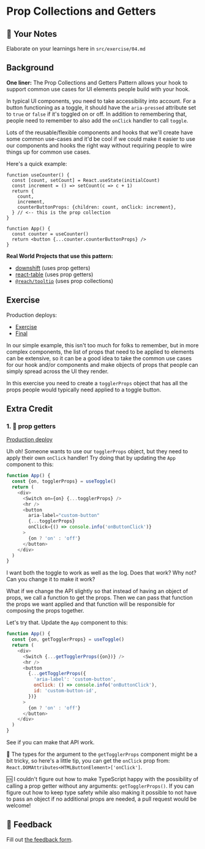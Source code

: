 # Prop Collections and Getters

## 📝 Your Notes

Elaborate on your learnings here in `src/exercise/04.md`

## Background

**One liner:** The Prop Collections and Getters Pattern allows your hook to
support common use cases for UI elements people build with your hook.

In typical UI components, you need to take accessibility into account. For a
button functioning as a toggle, it should have the `aria-pressed` attribute set
to `true` or `false` if it's toggled on or off. In addition to remembering that,
people need to remember to also add the `onClick` handler to call `toggle`.

Lots of the reusable/flexible components and hooks that we'll create have some
common use-cases and it'd be cool if we could make it easier to use our
components and hooks the right way without requiring people to wire things up
for common use cases.

Here's a quick example:

```tsx
function useCounter() {
  const [count, setCount] = React.useState(initialCount)
  const increment = () => setCount(c => c + 1)
  return {
    count,
    increment,
    counterButtonProps: {children: count, onClick: increment},
  } // <-- this is the prop collection
}

function App() {
  const counter = useCounter()
  return <button {...counter.counterButtonProps} />
}
```

**Real World Projects that use this pattern:**

- [downshift](https://github.com/downshift-js/downshift) (uses prop getters)
- [react-table](https://github.com/tannerlinsley/react-table) (uses prop
  getters)
- [`@reach/tooltip`](https://reacttraining.com/reach-ui/tooltip) (uses prop
  collections)

## Exercise

Production deploys:

- [Exercise](http://advanced-react-patterns-next.netlify.app/isolated/exercise/04.tsx)
- [Final](http://advanced-react-patterns-next.netlify.app/isolated/final/04.tsx)

In our simple example, this isn't too much for folks to remember, but in more
complex components, the list of props that need to be applied to elements can be
extensive, so it can be a good idea to take the common use cases for our hook
and/or components and make objects of props that people can simply spread across
the UI they render.

In this exercise you need to create a `togglerProps` object that has all the
props people would typically need applied to a toggle button.

## Extra Credit

### 1. 💯 prop getters

[Production deploy](http://advanced-react-patterns-next.netlify.app/isolated/final/04.extra-1.tsx)

Uh oh! Someone wants to use our `togglerProps` object, but they need to apply
their own `onClick` handler! Try doing that by updating the `App` component to
this:

```javascript
function App() {
  const {on, togglerProps} = useToggle()
  return (
    <div>
      <Switch on={on} {...togglerProps} />
      <hr />
      <button
        aria-label="custom-button"
        {...togglerProps}
        onClick={() => console.info('onButtonClick')}
      >
        {on ? 'on' : 'off'}
      </button>
    </div>
  )
}
```

I want both the toggle to work as well as the log. Does that work? Why not? Can
you change it to make it work?

What if we change the API slightly so that instead of having an object of props,
we call a function to get the props. Then we can pass that function the props we
want applied and that function will be responsible for composing the props
together.

Let's try that. Update the `App` component to this:

```javascript
function App() {
  const {on, getTogglerProps} = useToggle()
  return (
    <div>
      <Switch {...getTogglerProps({on})} />
      <hr />
      <button
        {...getTogglerProps({
          'aria-label': 'custom-button',
          onClick: () => console.info('onButtonClick'),
          id: 'custom-button-id',
        })}
      >
        {on ? 'on' : 'off'}
      </button>
    </div>
  )
}
```

See if you can make that API work.

🦺 The types for the argument to the `getTogglerProps` component might be a bit
tricky, so here's a little tip, you can get the `onClick` prop from:
`React.DOMAttributes<HTMLButtonElement>['onClick']`.

🆘 I couldn't figure out how to make TypeScript happy with the possibility of
calling a prop getter without any arguments: `getTogglerProps()`. If you can
figure out how to keep type safety while also making it possible to not have to
pass an object if no additional props are needed, a pull request would be
welcome!

## 🦉 Feedback

Fill out
[the feedback form](https://ws.kcd.im/?ws=Advanced%20React%20Patterns%20%F0%9F%A4%AF&e=04%3A%20Prop%20Collections%20and%20Getters&em=).
